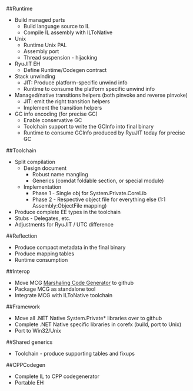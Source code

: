 ##Runtime

- Build managed parts
	- Build language source to IL
	- Compile IL assembly with ILToNative
- Unix
	- Runtime Unix PAL
	- Assembly port
	- Thread suspension - hijacking
- RyuJIT EH
	- Define Runtime/Codegen contract
- Stack unwinding
	- JIT: Produce platform-specific unwind info
	- Runtime to consume the platform specific unwind info
- Managed/native transitions helpers (both pinvoke and reverse pinvoke)
	- JIT: emit the right transition helpers
	- Implement the transition helpers
- GC info encoding (for precise GC)
	- Enable conservative GC
	- Toolchain support to write the GCInfo into final binary
	- Runtime to consume GCInfo produced by RyuJIT today for precise GC

##Toolchain

- Split compilation
	- Design document
		- Robust name mangling
		- Generics (comdat foldable section, or special module)
	- Implementation
		- Phase 1 - Single obj for System.Private.CoreLib
		- Phase 2 - Respective object file for everything else (1:1 Assembly:ObjectFile mapping)
- Produce complete EE types in the toolchain
- Stubs - Delegates, etc.
- Adjustments for RyuJIT / UTC difference

##Reflection

- Produce compact metadata in the final binary
- Produce mapping tables
- Runtime consumption

##Interop

- Move MCG [Marshaling Code Generator](http://blogs.msdn.com/b/dotnet/archive/2014/06/13/net-native-deep-dive-debugging-into-interop-code.aspx) to github
- Package MCG as standalone tool
- Integrate MCG with ILToNative toolchain

##Framework

- Move all .NET Native System.Private* libraries over to github
- Complete .NET Native specific libraries in corefx (build, port to Unix)
- Port to Win32/Unix

##Shared generics

- Toolchain - produce supporting tables and fixups

##CPPCodegen

- Complete IL to CPP codegenerator
- Portable EH
